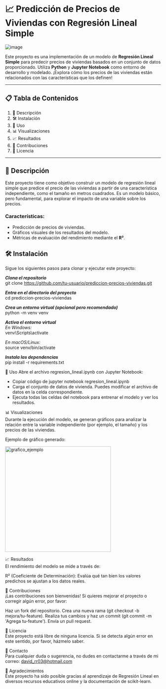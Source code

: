 # 📈 Predicción de Precios de Viviendas con Regresión Lineal Simple

![image](https://github.com/user-attachments/assets/0a89b770-5edd-4412-9d26-e864461b044f#aligncenter)


Este proyecto es una implementación de un modelo de **Regresión Lineal Simple** para predecir precios de viviendas basados en un conjunto de datos proporcionado. Utiliza **Python** y **Jupyter Notebook** como entorno de desarrollo y modelado. ¡Explora cómo los precios de las viviendas están relacionados con las características que los definen!

---

## 📋 Tabla de Contenidos
1. 📝 Descripción
2. 🛠 Instalación
3. 🚀 Uso
4. 📊 Visualizaciones
5. 📈 Resultados
6. 🤝 Contribuciones
7. 📝 Licencia

---

## 📝 Descripción
Este proyecto tiene como objetivo construir un modelo de regresión lineal simple que predice el precio de las viviendas a partir de una característica independiente, como el tamaño en metros cuadrados. Es un modelo básico, pero fundamental, para explorar el impacto de una variable sobre los precios.

### Características:
- Predicción de precios de viviendas.
- Gráficos visuales de los resultados del modelo.
- Métricas de evaluación del rendimiento mediante el **R²**.

## 🛠 Instalación

Sigue los siguientes pasos para clonar y ejecutar este proyecto:

***Clona el repositorio***  
git clone https://github.com/tu-usuario/prediccion-precios-viviendas.git

***Entra en el directorio del proyecto***  
cd prediccion-precios-viviendas

***Crea un entorno virtual (opcional pero recomendado)***  
python -m venv venv

***Activa el entorno virtual***  
*En Windows:*  
venv\Scripts\activate  

*En macOS/Linux:*  
source venv/bin/activate  

***Instala las dependencias***  
pip install -r requirements.txt  

🚀 Uso
Abre el archivo regresion_lineal.ipynb con Jupyter Notebook:

- Copiar código de jupyter notebook regresion_lineal.ipynb
- Carga el conjunto de datos de vivienda. Puedes modificar el archivo de datos en la celda correspondiente.
- Ejecuta todas las celdas del notebook para entrenar el modelo y ver los resultados.
  

📊 Visualizaciones  
Durante la ejecución del modelo, se generan gráficos para analizar la relación entre la variable independiente (por ejemplo, el tamaño) y los precios de las viviendas.

Ejemplo de gráfico generado:  

<img width="342" alt="grafico_ejemplo" src="https://github.com/user-attachments/assets/366deee8-a93e-4c91-961f-dc81d2c970d2">

  
📈 Resultados  
El rendimiento del modelo se mide a través de:

R² (Coeficiente de Determinación): Evalúa qué tan bien los valores predichos se ajustan a los datos reales.

  
🤝 Contribuciones  
¡Las contribuciones son bienvenidas! Si quieres mejorar el proyecto o corregir algún error, por favor:

Haz un fork del repositorio.
Crea una nueva rama (git checkout -b mejora/tu-feature).
Realiza tus cambios y haz un commit (git commit -m 'Agrega tu-feature').
Envía un pull request.

  
📝 Licencia  
Este proyecto está libre de ninguna licencia. Si se detecta algún error en este sentido, por favor, házmelo saber.

  
📧 Contacto  
Para cualquier duda o sugerencia, no dudes en contactarme a través de mi correo: david_rr03@hotmail.com

  
🌟 Agradecimientos  
Este proyecto ha sido posible gracias al aprendizaje de Regresión Lineal en diversos recursos educativos online y la documentación de scikit-learn.
